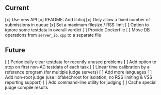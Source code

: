 ## Current

[x] Use new API
[x] README: Add libtioj
[x] Only allow a fixed number of submissions in queue
[x] Set a maximum filesize / RSS limit
[ ] Option to ignore some testdata in overall verdict
[ ] Provide Dockerfile
[ ] Move DB operations from `server_io.cpp` to a separate file

## Future

[ ] Periodically clear testdata for recently unused problems
[ ] Add option to stop on first non-AC testdata of each task
[ ] Linear time calibration by a reference program (for multiple judge servers)
[ ] Add more languages
[ ] Add non-root judge (use libfakechroot for isolation; no RSS limiting & VSS reporting support)
[ ] Add command-line utility for judging
[ ] Cache special judge compile results
